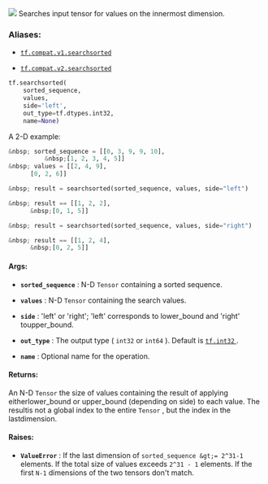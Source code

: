 ![](https://tensorflow.google.cn/images/tf_logo_32px.png)
Searches input tensor for values on the innermost dimension.

### Aliases:

- [ `tf.compat.v1.searchsorted` ](/api_docs/python/tf/searchsorted)

- [ `tf.compat.v2.searchsorted` ](/api_docs/python/tf/searchsorted)


```python
tf.searchsorted(
    sorted_sequence,
    values,
    side='left',
    out_type=tf.dtypes.int32,
    name=None)
```


A 2-D example:


```python
&nbsp; sorted_sequence = [[0, 3, 9, 9, 10],
          &nbsp;[1, 2, 3, 4, 5]]
&nbsp; values = [[2, 4, 9],
      [0, 2, 6]]

&nbsp; result = searchsorted(sorted_sequence, values, side="left")

&nbsp; result == [[1, 2, 2],
      &nbsp;[0, 1, 5]]

&nbsp; result = searchsorted(sorted_sequence, values, side="right")

&nbsp; result == [[1, 2, 4],
      &nbsp;[0, 2, 5]]

```


#### Args:

- **`sorted_sequence`** : N-D  `Tensor`  containing a sorted sequence.

- **`values`** : N-D  `Tensor`  containing the search values.

- **`side`** : 'left' or 'right'; 'left' corresponds to lower_bound and 'right' toupper_bound.

- **`out_type`** : The output type ( `int32`  or  `int64` ).  Default is [ `tf.int32` ](https://tensorflow.google.cn/api_docs/python/tf#int32).

- **`name`** : Optional name for the operation.

#### Returns:

An N-D  `Tensor`  the size of values containing the result of applying eitherlower_bound or upper_bound (depending on side) to each value.  The resultis not a global index to the entire  `Tensor` , but the index in the lastdimension.

#### Raises:

- **`ValueError`** : If the last dimension of  `sorted_sequence &gt;= 2^31-1`  elements.        If the total size of values exceeds  `2^31 - 1`  elements.        If the first  `N-1`  dimensions of the two tensors don't match.

